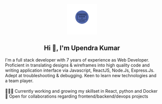 <p align="center">
  <img src="https://github.com/upendrku/upendrku/blob/main/Upendra%20Kumar-1.png" alt="drawing" style="height: 100px; width: 100px;" />
</p>


<h2 align="center">Hi 👋, I'm Upendra Kumar</h2>

I'm a full stack developer with 7 years of experience as Web Developer. Proficient in translating designs & wireframes into high quality code and writing application interface via Javascript, ReactJS, Node.Js, Express.Js. Adept at troubleshooting & debugging. Keen to learn new technologies and a team player.
<br />
<br />
👨🏽‍💻 Currently working and growing my skillset in React, python and Docker <br />
🤝 Open for collaborations regarding frontend/backend/devops projects <br/>
